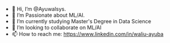 - 👋 Hi, I’m @Ayuwalsys.
- 👀 I’m Passionate about ML/AI.
- 🌱 I’m currently studying Master's Degree in Data Science
- 💞️ I’m looking to collaborate on ML/AI
- 📫 How to reach me: https://www.linkedin.com/in/waliu-ayuba
                       

<!---
Ayuwalsys/Ayuwalsys is a ✨ special ✨ repository because its `README.md` (this file) appears on your GitHub profile.
You can click the Preview link to take a look at your changes.
--->
